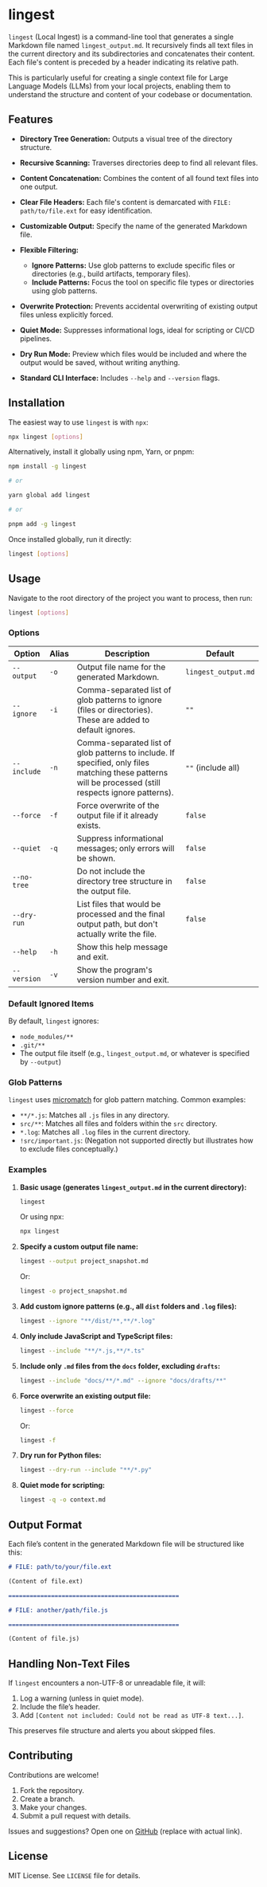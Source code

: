 # lingest

`lingest` (Local Ingest) is a command-line tool that generates a single Markdown file named `lingest_output.md`. It recursively finds all text files in the current directory and its subdirectories and concatenates their content. Each file's content is preceded by a header indicating its relative path.

This is particularly useful for creating a single context file for Large Language Models (LLMs) from your local projects, enabling them to understand the structure and content of your codebase or documentation.

## Features

- **Directory Tree Generation:** Outputs a visual tree of the directory structure.
- **Recursive Scanning:** Traverses directories deep to find all relevant files.
- **Content Concatenation:** Combines the content of all found text files into one output.
- **Clear File Headers:** Each file's content is demarcated with `FILE: path/to/file.ext` for easy identification.
- **Customizable Output:** Specify the name of the generated Markdown file.
- **Flexible Filtering:**

  - **Ignore Patterns:** Use glob patterns to exclude specific files or directories (e.g., build artifacts, temporary files).
  - **Include Patterns:** Focus the tool on specific file types or directories using glob patterns.

- **Overwrite Protection:** Prevents accidental overwriting of existing output files unless explicitly forced.
- **Quiet Mode:** Suppresses informational logs, ideal for scripting or CI/CD pipelines.
- **Dry Run Mode:** Preview which files would be included and where the output would be saved, without writing anything.
- **Standard CLI Interface:** Includes `--help` and `--version` flags.

## Installation

The easiest way to use `lingest` is with `npx`:

```bash
npx lingest [options]
```

Alternatively, install it globally using npm, Yarn, or pnpm:

```bash
npm install -g lingest

# or

yarn global add lingest

# or

pnpm add -g lingest
```

Once installed globally, run it directly:

```bash
lingest [options]
```

## Usage

Navigate to the root directory of the project you want to process, then run:

```bash
lingest [options]
```

### Options

| Option      | Alias | Description                                                                                                                                            | Default             |
| ----------- | ----- | ------------------------------------------------------------------------------------------------------------------------------------------------------ | ------------------- |
| `--output`  | `-o`  | Output file name for the generated Markdown.                                                                                                           | `lingest_output.md` |
| `--ignore`  | `-i`  | Comma-separated list of glob patterns to ignore (files or directories). These are added to default ignores.                                            | `""`                |
| `--include` | `-n`  | Comma-separated list of glob patterns to include. If specified, only files matching these patterns will be processed (still respects ignore patterns). | `""` (include all)  |
| `--force`   | `-f`  | Force overwrite of the output file if it already exists.                                                                                               | `false`             |
| `--quiet`   | `-q`  | Suppress informational messages; only errors will be shown.                                                                                            | `false`             |
| `--no-tree` |       | Do not include the directory tree structure in the output file.                                                                                        | `false`             |
| `--dry-run` |       | List files that would be processed and the final output path, but don't actually write the file.                                                       | `false`             |
| `--help`    | `-h`  | Show this help message and exit.                                                                                                                       |                     |
| `--version` | `-v`  | Show the program's version number and exit.                                                                                                            |                     |

### Default Ignored Items

By default, `lingest` ignores:

- `node_modules/**`
- `.git/**`
- The output file itself (e.g., `lingest_output.md`, or whatever is specified by `--output`)

### Glob Patterns

`lingest` uses [micromatch](https://github.com/micromatch/micromatch) for glob pattern matching. Common examples:

- `**/*.js`: Matches all `.js` files in any directory.
- `src/**`: Matches all files and folders within the `src` directory.
- `*.log`: Matches all `.log` files in the current directory.
- `!src/important.js`: (Negation not supported directly but illustrates how to exclude files conceptually.)

### Examples

1. **Basic usage (generates `lingest_output.md` in the current directory):**

   ```bash
   lingest
   ```

   Or using npx:

   ```bash
   npx lingest
   ```

2. **Specify a custom output file name:**

   ```bash
   lingest --output project_snapshot.md
   ```

   Or:

   ```bash
   lingest -o project_snapshot.md
   ```

3. **Add custom ignore patterns (e.g., all `dist` folders and `.log` files):**

   ```bash
   lingest --ignore "**/dist/**,**/*.log"
   ```

4. **Only include JavaScript and TypeScript files:**

   ```bash
   lingest --include "**/*.js,**/*.ts"
   ```

5. **Include only `.md` files from the `docs` folder, excluding `drafts`:**

   ```bash
   lingest --include "docs/**/*.md" --ignore "docs/drafts/**"
   ```

6. **Force overwrite an existing output file:**

   ```bash
   lingest --force
   ```

   Or:

   ```bash
   lingest -f
   ```

7. **Dry run for Python files:**

   ```bash
   lingest --dry-run --include "**/*.py"
   ```

8. **Quiet mode for scripting:**

   ```bash
   lingest -q -o context.md
   ```

## Output Format

Each file’s content in the generated Markdown file will be structured like this:

```markdown
# FILE: path/to/your/file.ext

(Content of file.ext)

================================================

# FILE: another/path/file.js

================================================

(Content of file.js)
```

## Handling Non-Text Files

If `lingest` encounters a non-UTF-8 or unreadable file, it will:

1. Log a warning (unless in quiet mode).
2. Include the file’s header.
3. Add `[Content not included: Could not be read as UTF-8 text...]`.

This preserves file structure and alerts you about skipped files.

## Contributing

Contributions are welcome!

1. Fork the repository.
2. Create a branch.
3. Make your changes.
4. Submit a pull request with details.

Issues and suggestions? Open one on [GitHub](https://github.com/chiragasarpota/lingest) (replace with actual link).

## License

MIT License. See `LICENSE` file for details.
